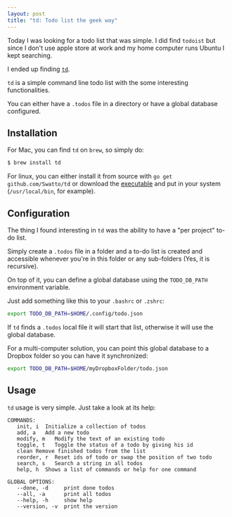 ```yaml
---
layout: post
title: "td: Todo list the geek way"
---
```


Today I was looking for a todo list that was simple. I did find `todoist` but
since I don't use apple store at work and my home computer runs Ubuntu I kept
searching.

I ended up finding [`td`](https://github.com/Swatto/td).

`td` is a simple command line todo list with the some interesting functionalities.

You can either have a `.todos` file in a directory or have a global database configured.

## Installation

For Mac, you can find `td` on `brew`, so simply do:

```bash
$ brew install td
```

For linux, you can either install it from source with `go get github.com/Swatto/td` or download the [executable](https://github.com/Swatto/td/releases) and put in your system (`/usr/local/bin`, for example).

## Configuration

The thing I found interesting in `td` was the ability to have a "per project" to-do list.

Simply create a `.todos` file in a folder and a to-do list is created and accessible whenever you're in this folder or any sub-folders (Yes, it is recursive).

On top of it, you can define a global database using the `TODO_DB_PATH` environment variable.

Just add something like this to your `.bashrc` or `.zshrc`:

```bash
export TODO_DB_PATH=$HOME/.config/todo.json
```

If `td` finds a `.todos` local file it will start that list, otherwise it will use the global database.

For a multi-computer solution, you can point this global database to a Dropbox folder so you can have it synchronized:

```bash
export TODO_DB_PATH=$HOME/myDropboxFolder/todo.json
```

## Usage

`td` usage is very simple. Just take a look at its help:

```
COMMANDS:
   init, i  Initialize a collection of todos
   add, a   Add a new todo
   modify, m   Modify the text of an existing todo
   toggle, t   Toggle the status of a todo by giving his id
   clean Remove finished todos from the list
   reorder, r  Reset ids of todo or swap the position of two todo
   search, s   Search a string in all todos
   help, h  Shows a list of commands or help for one command

GLOBAL OPTIONS:
   --done, -d     print done todos
   --all, -a      print all todos
   --help, -h     show help
   --version, -v  print the version
```
